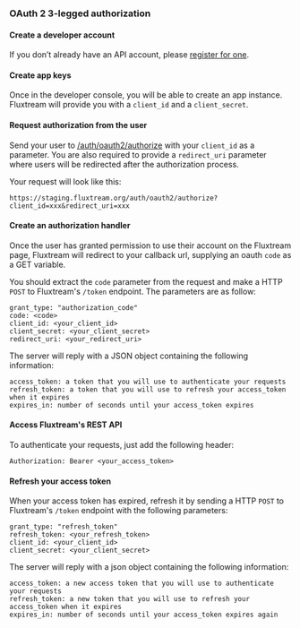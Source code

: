 ### OAuth 2 3-legged authorization

#### Create a developer account

If you don’t already have an API account, please [register for one](https://staging.fluxtream.org/dev/#/sign-up).

#### Create app keys

Once in the developer console, you will be able to create an app instance. Fluxtream will provide you with a `client_id` and a `client_secret`.

#### Request authorization from the user

Send your user to [/auth/oauth2/authorize](https://staging.fluxtream.org/auth/oauth2/authorize) with your `client_id` as a parameter. You are also required to provide a `redirect_uri` parameter where users will be redirected after the authorization process.

Your request will look like this:

    https://staging.fluxtream.org/auth/oauth2/authorize?client_id=xxx&redirect_uri=xxx

#### Create an authorization handler

Once the user has granted permission to use their account on the Fluxtream page, Fluxtream will redirect to your callback url, supplying an oauth `code` as a GET variable.

You should extract the `code` parameter from the request and make a HTTP `POST` to Fluxtream's `/token` endpoint. The parameters are as follow:

    grant_type: "authorization_code"
    code: <code>
    client_id: <your_client_id>
    client_secret: <your_client_secret>
    redirect_uri: <your_redirect_uri>

The server will reply with a JSON object containing the following information:

    access_token: a token that you will use to authenticate your requests
    refresh_token: a token that you will use to refresh your access_token when it expires
    expires_in: number of seconds until your access_token expires

#### Access Fluxtream's REST API

To authenticate your requests, just add the following header:

    Authorization: Bearer <your_access_token>

#### Refresh your access token

When your access token has expired, refresh it by sending a HTTP `POST` to Fluxtream's `/token` endpoint with the following parameters:

    grant_type: "refresh_token"
    refresh_token: <your_refresh_token>
    client_id: <your_client_id>
    client_secret: <your_client_secret>

The server will reply with a json object containing the following information:

    access_token: a new access token that you will use to authenticate your requests
    refresh_token: a new token that you will use to refresh your access_token when it expires
    expires_in: number of seconds until your access_token expires again

